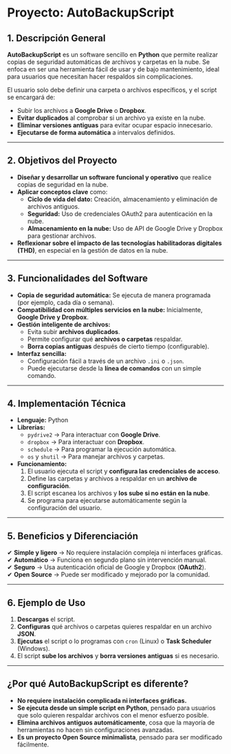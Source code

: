 # Proyecto: AutoBackupScript

## 1. Descripción General
**AutoBackupScript** es un software sencillo en **Python** que permite realizar copias de seguridad automáticas de archivos y carpetas en la nube. Se enfoca en ser una herramienta fácil de usar y de bajo mantenimiento, ideal para usuarios que necesitan hacer respaldos sin complicaciones.

El usuario solo debe definir una carpeta o archivos específicos, y el script se encargará de:

- Subir los archivos a **Google Drive** o **Dropbox**.
- **Evitar duplicados** al comprobar si un archivo ya existe en la nube.
- **Eliminar versiones antiguas** para evitar ocupar espacio innecesario.
- **Ejecutarse de forma automática** a intervalos definidos.

---

## 2. Objetivos del Proyecto
- **Diseñar y desarrollar un software funcional y operativo** que realice copias de seguridad en la nube.
- **Aplicar conceptos clave** como:
  - **Ciclo de vida del dato:** Creación, almacenamiento y eliminación de archivos antiguos.
  - **Seguridad:** Uso de credenciales OAuth2 para autenticación en la nube.
  - **Almacenamiento en la nube:** Uso de API de Google Drive y Dropbox para gestionar archivos.
- **Reflexionar sobre el impacto de las tecnologías habilitadoras digitales (THD)**, en especial en la gestión de datos en la nube.

---

## 3. Funcionalidades del Software
- **Copia de seguridad automática:** Se ejecuta de manera programada (por ejemplo, cada día o semana).
- **Compatibilidad con múltiples servicios en la nube:** Inicialmente, **Google Drive y Dropbox**.
- **Gestión inteligente de archivos:**
  - Evita subir **archivos duplicados**.
  - Permite configurar qué **archivos o carpetas** respaldar.
  - **Borra copias antiguas** después de cierto tiempo (configurable).
- **Interfaz sencilla:**
  - Configuración fácil a través de un archivo `.ini` o `.json`.
  - Puede ejecutarse desde la **línea de comandos** con un simple comando.

---

## 4. Implementación Técnica
- **Lenguaje:** Python
- **Librerías:**
  - `pydrive2` → Para interactuar con **Google Drive**.
  - `dropbox` → Para interactuar con **Dropbox**.
  - `schedule` → Para programar la ejecución automática.
  - `os` y `shutil` → Para manejar archivos y carpetas.
- **Funcionamiento:**
  1. El usuario ejecuta el script y **configura las credenciales de acceso**.
  2. Define las carpetas y archivos a respaldar en un **archivo de configuración**.
  3. El script escanea los archivos y **los sube si no están en la nube**.
  4. Se programa para ejecutarse automáticamente según la configuración del usuario.

---

## 5. Beneficios y Diferenciación
✔ **Simple y ligero** → No requiere instalación compleja ni interfaces gráficas.  
✔ **Automático** → Funciona en segundo plano sin intervención manual.  
✔ **Seguro** → Usa autenticación oficial de Google y Dropbox (**OAuth2**).  
✔ **Open Source** → Puede ser modificado y mejorado por la comunidad.  

---

## 6. Ejemplo de Uso
1. **Descargas** el script.  
2. **Configuras** qué archivos o carpetas quieres respaldar en un archivo **JSON**.  
3. **Ejecutas** el script o lo programas con `cron` (Linux) o **Task Scheduler** (Windows).  
4. El script **sube los archivos** y **borra versiones antiguas** si es necesario.

---

## ¿Por qué AutoBackupScript es diferente?

- **No requiere instalación complicada ni interfaces gráficas.**  
- **Se ejecuta desde un simple script en Python**, pensado para usuarios que solo quieren respaldar archivos con el menor esfuerzo posible.  
- **Elimina archivos antiguos automáticamente**, cosa que la mayoría de herramientas no hacen sin configuraciones avanzadas.  
- **Es un proyecto Open Source minimalista**, pensado para ser modificado fácilmente.  
